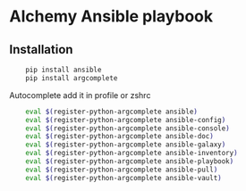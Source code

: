 # Alchemy Ansible playbook

## Installation

```bash
    pip install ansible
    pip install argcomplete
```

Autocomplete add it in profile or zshrc

```bash
    eval $(register-python-argcomplete ansible)
    eval $(register-python-argcomplete ansible-config)
    eval $(register-python-argcomplete ansible-console)
    eval $(register-python-argcomplete ansible-doc)
    eval $(register-python-argcomplete ansible-galaxy)
    eval $(register-python-argcomplete ansible-inventory)
    eval $(register-python-argcomplete ansible-playbook)
    eval $(register-python-argcomplete ansible-pull)
    eval $(register-python-argcomplete ansible-vault)
```
